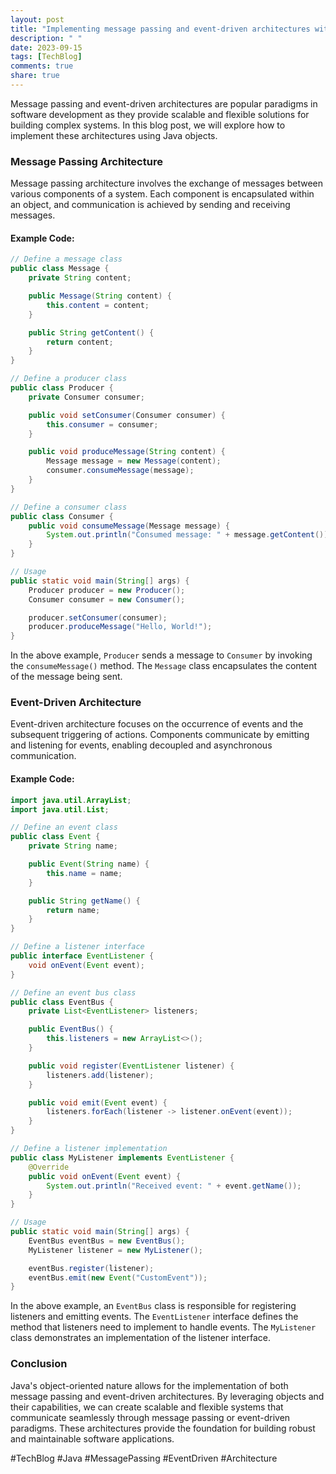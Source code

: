 ```yaml
---
layout: post
title: "Implementing message passing and event-driven architectures with Java objects"
description: " "
date: 2023-09-15
tags: [TechBlog]
comments: true
share: true
---
```


Message passing and event-driven architectures are popular paradigms in software development as they provide scalable and flexible solutions for building complex systems. In this blog post, we will explore how to implement these architectures using Java objects.

### Message Passing Architecture

Message passing architecture involves the exchange of messages between various components of a system. Each component is encapsulated within an object, and communication is achieved by sending and receiving messages.

#### Example Code:

```java
// Define a message class
public class Message {
    private String content;

    public Message(String content) {
        this.content = content;
    }

    public String getContent() {
        return content;
    }
}

// Define a producer class
public class Producer {
    private Consumer consumer;

    public void setConsumer(Consumer consumer) {
        this.consumer = consumer;
    }

    public void produceMessage(String content) {
        Message message = new Message(content);
        consumer.consumeMessage(message);
    }
}

// Define a consumer class
public class Consumer {
    public void consumeMessage(Message message) {
        System.out.println("Consumed message: " + message.getContent());
    }
}

// Usage
public static void main(String[] args) {
    Producer producer = new Producer();
    Consumer consumer = new Consumer();

    producer.setConsumer(consumer);
    producer.produceMessage("Hello, World!");
}
```

In the above example, `Producer` sends a message to `Consumer` by invoking the `consumeMessage()` method. The `Message` class encapsulates the content of the message being sent.

### Event-Driven Architecture

Event-driven architecture focuses on the occurrence of events and the subsequent triggering of actions. Components communicate by emitting and listening for events, enabling decoupled and asynchronous communication.

#### Example Code:

```java
import java.util.ArrayList;
import java.util.List;

// Define an event class
public class Event {
    private String name;

    public Event(String name) {
        this.name = name;
    }

    public String getName() {
        return name;
    }
}

// Define a listener interface
public interface EventListener {
    void onEvent(Event event);
}

// Define an event bus class
public class EventBus {
    private List<EventListener> listeners;

    public EventBus() {
        this.listeners = new ArrayList<>();
    }

    public void register(EventListener listener) {
        listeners.add(listener);
    }

    public void emit(Event event) {
        listeners.forEach(listener -> listener.onEvent(event));
    }
}

// Define a listener implementation
public class MyListener implements EventListener {
    @Override
    public void onEvent(Event event) {
        System.out.println("Received event: " + event.getName());
    }
}

// Usage
public static void main(String[] args) {
    EventBus eventBus = new EventBus();
    MyListener listener = new MyListener();

    eventBus.register(listener);
    eventBus.emit(new Event("CustomEvent"));
}
```

In the above example, an `EventBus` class is responsible for registering listeners and emitting events. The `EventListener` interface defines the method that listeners need to implement to handle events. The `MyListener` class demonstrates an implementation of the listener interface.

### Conclusion

Java's object-oriented nature allows for the implementation of both message passing and event-driven architectures. By leveraging objects and their capabilities, we can create scalable and flexible systems that communicate seamlessly through message passing or event-driven paradigms. These architectures provide the foundation for building robust and maintainable software applications.

#TechBlog #Java #MessagePassing #EventDriven #Architecture